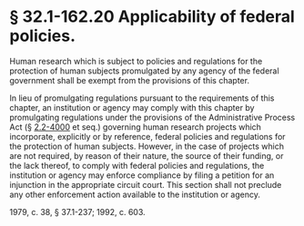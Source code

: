 # § 32.1-162.20 Applicability of federal policies.

<p>Human research which is subject to policies and regulations for the protection of human subjects promulgated by any agency of the federal government shall be exempt from the provisions of this chapter.</p><p>In lieu of promulgating regulations pursuant to the requirements of this chapter, an institution or agency may comply with this chapter by promulgating regulations under the provisions of the Administrative Process Act (§ <a href='http://law.lis.virginia.gov/vacode/2.2-4000/'>2.2-4000</a> et seq.) governing human research projects which incorporate, explicitly or by reference, federal policies and regulations for the protection of human subjects. However, in the case of projects which are not required, by reason of their nature, the source of their funding, or the lack thereof, to comply with federal policies and regulations, the institution or agency may enforce compliance by filing a petition for an injunction in the appropriate circuit court. This section shall not preclude any other enforcement action available to the institution or agency.</p><p>1979, c. 38, § 37.1-237; 1992, c. 603.</p>